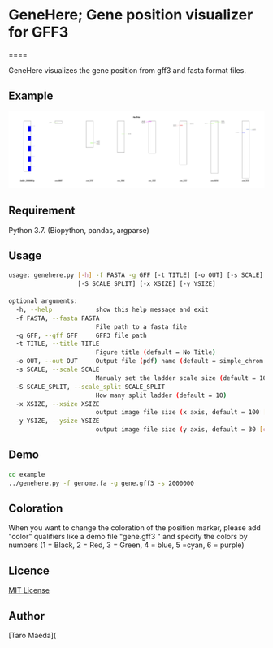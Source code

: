 # GeneHere; Gene position visualizer for GFF3 

====

GeneHere visualizes the gene position from gff3 and fasta format files. 

## Example

![example.png](example/simple_chrom.png)



## Requirement
Python 3.7. (Biopython, pandas, argparse)

## Usage
```sh
usage: genehere.py [-h] -f FASTA -g GFF [-t TITLE] [-o OUT] [-s SCALE]
                   [-S SCALE_SPLIT] [-x XSIZE] [-y YSIZE]

optional arguments:
  -h, --help            show this help message and exit
  -f FASTA, --fasta FASTA
                        File path to a fasta file
  -g GFF, --gff GFF     GFF3 file path
  -t TITLE, --title TITLE
                        Figure title (default = No Title)
  -o OUT, --out OUT     Output file (pdf) name (default = simple_chrom.pdf)
  -s SCALE, --scale SCALE
                        Manualy set the ladder scale size (default = 100000)
  -S SCALE_SPLIT, --scale_split SCALE_SPLIT
                        How many split ladder (default = 10)
  -x XSIZE, --xsize XSIZE
                        output image file size (x axis, default = 100 [cm] )
  -y YSIZE, --ysize YSIZE
                        output image file size (y axis, default = 30 [cm] )

```

## Demo
```sh
cd example
../genehere.py -f genome.fa -g gene.gff3 -s 2000000

```

## Coloration 

When you want to change the coloration of the position marker, please add "color" qualifiers like a demo file "gene.gff3 " and specify the colors by numbers (1 = Black, 2 = Red, 3 = Green, 4 = blue, 5 =cyan, 6 = purple)

## Licence

[MIT License](http://opensource.org/licenses/mit-license.php)

## Author

[Taro Maeda](

